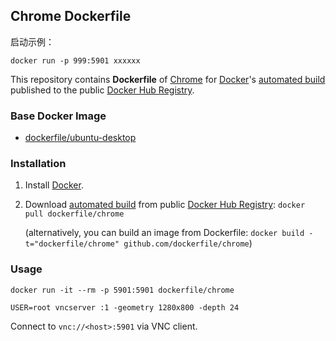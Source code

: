 ## Chrome Dockerfile

启动示例：

	docker run -p 999:5901 xxxxxx


This repository contains **Dockerfile** of [Chrome](https://www.google.com/chrome/browser/) for [Docker](https://www.docker.com/)'s [automated build](https://registry.hub.docker.com/u/dockerfile/chrome/) published to the public [Docker Hub Registry](https://registry.hub.docker.com/).


### Base Docker Image

* [dockerfile/ubuntu-desktop](http://dockerfile.github.io/#/ubuntu-desktop)


### Installation

1. Install [Docker](https://www.docker.com/).

2. Download [automated build](https://registry.hub.docker.com/u/dockerfile/chrome/) from public [Docker Hub Registry](https://registry.hub.docker.com/): `docker pull dockerfile/chrome`

   (alternatively, you can build an image from Dockerfile: `docker build -t="dockerfile/chrome" github.com/dockerfile/chrome`)


### Usage

    docker run -it --rm -p 5901:5901 dockerfile/chrome

    USER=root vncserver :1 -geometry 1280x800 -depth 24

Connect to `vnc://<host>:5901` via VNC client.
